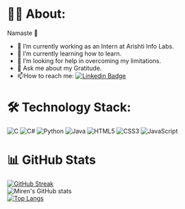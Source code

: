 # :man_technologist: About:

Namaste 🙏

- 🔭 I’m currently working as an Intern at Arishti Info Labs.
- 🌱 I’m currently learning how to learn.
- 🤔 I’m looking for help in overcoming my limitations.
- 💬 Ask me about my Gratitude.
- :mailbox:How to reach me: [![Linkedin Badge](https://img.shields.io/badge/-LinkedIn-blue?style=flat&logo=Linkedin&logoColor=white)](https://in.linkedin.com/in/miren-prajapati-03ba0720b)

# :hammer_and_wrench: Technology Stack:

![C](https://img.shields.io/badge/c-%2300599C.svg?style=for-the-badge&logo=c&logoColor=white)
![C#](https://img.shields.io/badge/c%23-%23239120.svg?style=for-the-badge&logo=c-sharp&logoColor=white)
![Python](https://img.shields.io/badge/python-3670A0?style=for-the-badge&logo=python&logoColor=ffdd54)
![Java](https://img.shields.io/badge/java-%23ED8B00.svg?style=for-the-badge&logo=java&logoColor=white)
![HTML5](https://img.shields.io/badge/html5-%23E34F26.svg?style=for-the-badge&logo=html5&logoColor=white)
![CSS3](https://img.shields.io/badge/css3-%231572B6.svg?style=for-the-badge&logo=css3&logoColor=white)
![JavaScript](https://img.shields.io/badge/javascript-%23323330.svg?style=for-the-badge&logo=javascript&logoColor=%23F7DF1E)

# 📊 GitHub Stats

[![GitHub Streak](http://github-readme-streak-stats.herokuapp.com?user=MirenArishti&theme=dark&background=000000)](https://git.io/streak-stats)<br>
![Miren's GitHub stats](https://github-readme-stats.vercel.app/api?username=MirenArishti&show_icons=true&theme=highcontrast)<br>
[![Top Langs](https://github-readme-stats.vercel.app/api/top-langs/?username=MirenArishti&layout=compact&theme=vision-friendly-dark)](https://github.com/anuraghazra/github-readme-stats)
